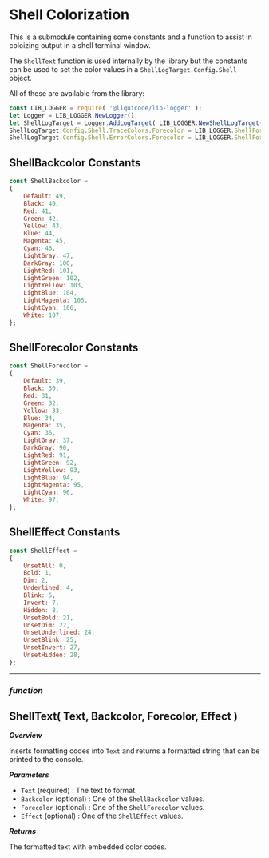 
# Shell Colorization

This is a submodule containing some constants and a function to assist in coloizing output in a shell terminal window.

The `ShellText` function is used internally by the library but the constants can be used to set the color values in a `ShellLogTarget.Config.Shell` object.

All of these are available from the library:

```javascript
const LIB_LOGGER = require( '@liquicode/lib-logger' );
let Logger = LIB_LOGGER.NewLogger();
let ShellLogTarget = Logger.AddLogTarget( LIB_LOGGER.NewShellLogTarget() );
ShellLogTarget.Config.Shell.TraceColors.Forecolor = LIB_LOGGER.ShellForecolor.LightGray;
ShellLogTarget.Config.Shell.ErrorColors.Forecolor = LIB_LOGGER.ShellForecolor.Red;
```


## ShellBackcolor Constants

```javascript
const ShellBackcolor =
{
	Default: 49,
	Black: 40,
	Red: 41,
	Green: 42,
	Yellow: 43,
	Blue: 44,
	Magenta: 45,
	Cyan: 46,
	LightGray: 47,
	DarkGray: 100,
	LightRed: 101,
	LightGreen: 102,
	LightYellow: 103,
	LightBlue: 104,
	LightMagenta: 105,
	LightCyan: 106,
	White: 107,
};
```

## ShellForecolor Constants

```javascript
const ShellForecolor =
{
	Default: 39,
	Black: 30,
	Red: 31,
	Green: 32,
	Yellow: 33,
	Blue: 34,
	Magenta: 35,
	Cyan: 36,
	LightGray: 37,
	DarkGray: 90,
	LightRed: 91,
	LightGreen: 92,
	LightYellow: 93,
	LightBlue: 94,
	LightMagenta: 95,
	LightCyan: 96,
	White: 97,
};
```

## ShellEffect Constants

```javascript
const ShellEffect =
{
	UnsetAll: 0,
	Bold: 1,
	Dim: 2,
	Underlined: 4,
	Blink: 5,
	Invert: 7,
	Hidden: 8,
	UnsetBold: 21,
	UnsetDim: 22,
	UnsetUnderlined: 24,
	UnsetBlink: 25,
	UnsetInvert: 27,
	UnsetHidden: 28,
};
```


---------------------------------------------------------------------


### ***function***
## ShellText( Text, Backcolor, Forecolor, Effect )

***Overview***

Inserts formatting codes into `Text` and returns a formatted string that can be printed to the console.

***Parameters***

- `Text` (required) : The text to format.
- `Backcolor` (optional) : One of the `ShellBackcolor` values.
- `Forecolor` (optional) : One of the `ShellForecolor` values.
- `Effect` (optional) : One of the `ShellEffect` values.

***Returns***

The formatted text with embedded color codes.

